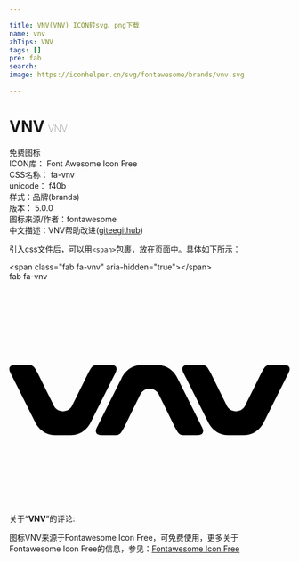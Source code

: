 ```yaml
---

title: VNV(VNV) ICON转svg、png下载
name: vnv
zhTips: VNV
tags: []
pre: fab
search: 
image: https://iconhelper.cn/svg/fontawesome/brands/vnv.svg

---
```


# VNV  <small style="font-size: 60%;font-weight: 100">VNV</small>


<div class="detail-page">
<p>
<span><span class="badge-success badge">免费图标</span> </span>
<br/>
<span>
ICON库：
<span class="badge-secondary badge">Font Awesome Icon Free</span> 
</span>
<br/>
<span>
CSS名称：
<span class="badge-secondary badge">fa-vnv</span> 
</span>
<br/>
<span>
unicode：
<span class="badge-secondary badge">f40b</span> 
<copy-btn content='f40b' btn-title=""></copy-btn>
<copy-btn :content='String.fromCodePoint(parseInt("f40b", 16))' btn-title="复制U"></copy-btn>
</span><br/><span>样式：<span class="badge-light badge">品牌(brands)</span></span>
<br/>
<span>
版本：
<span class="badge-secondary badge">5.0.0</span> 
</span>
<br/>
<span>图标来源/作者：<span class="badge-light badge">fontawesome</span></span> 
<br/>
<span class="zh-detail">中文描述：<span class="badge-primary badge">VNV</span><span class="help-link"><span>帮助改进</span>(<a href="https://gitee.com/liuwave/icon-helper/edit/master/json/fontawesome/brands/vnv.json" target="_blank" rel="noopener noreferrer">gitee</a><a href="https://github.com/liuwave/icon-helper/edit/master/json/fontawesome/brands/vnv.json" target="_blank" rel="noopener noreferrer">github</a></span>)</span><br/>
</p>
</div>
<div class="alert alert-dark">
  <i class="fab fa-vnv fa-xs"></i>
  <i class="fab fa-vnv fa-sm"></i>
  <i class="fab fa-vnv fa-lg"></i>
  <i class="fab fa-vnv fa-2x"></i>
  <i class="fab fa-vnv fa-3x"></i>
  <i class="fab fa-vnv fa-5x"></i>
  <i class="fab fa-vnv fa-7x"></i>
</div>
<div>
  <p>引入css文件后，可以用<code>&lt;span&gt;</code>包裹，放在页面中。具体如下所示：    
  </p>
  <div class="alert alert-primary" style="font-size: 14px">
    &lt;span class="fab fa-vnv" aria-hidden="true"&gt;&lt;/span&gt;
    <copy-btn content='<span class="fab fa-vnv" aria-hidden="true"></span>'></copy-btn>
  </div>
  <div class="alert alert-secondary">
    <i class="fab fa-vnv"
    style="font-size: 24px"
    aria-hidden="true"></i> fab fa-vnv
    <copy-btn content="fab fa-vnv" btn-title="复制图标名称"></copy-btn>
  </div>
</div>
<div id="svg" class="svg-wrap">
<svg xmlns="http://www.w3.org/2000/svg" viewBox="0 0 640 512"><path d="M104.9 352c-34.1 0-46.4-30.4-46.4-30.4L2.6 210.1S-7.8 192 13 192h32.8c10.4 0 13.2 8.7 18.8 18.1l36.7 74.5s5.2 13.1 21.1 13.1 21.1-13.1 21.1-13.1l36.7-74.5c5.6-9.5 8.4-18.1 18.8-18.1h32.8c20.8 0 10.4 18.1 10.4 18.1l-55.8 111.5S174.2 352 140 352h-35.1zm395 0c-34.1 0-46.4-30.4-46.4-30.4l-55.9-111.5S387.2 192 408 192h32.8c10.4 0 13.2 8.7 18.8 18.1l36.7 74.5s5.2 13.1 21.1 13.1 21.1-13.1 21.1-13.1l36.8-74.5c5.6-9.5 8.4-18.1 18.8-18.1H627c20.8 0 10.4 18.1 10.4 18.1l-55.9 111.5S569.3 352 535.1 352h-35.2zM337.6 192c34.1 0 46.4 30.4 46.4 30.4l55.9 111.5s10.4 18.1-10.4 18.1h-32.8c-10.4 0-13.2-8.7-18.8-18.1l-36.7-74.5s-5.2-13.1-21.1-13.1c-15.9 0-21.1 13.1-21.1 13.1l-36.7 74.5c-5.6 9.4-8.4 18.1-18.8 18.1h-32.9c-20.8 0-10.4-18.1-10.4-18.1l55.9-111.5s12.2-30.4 46.4-30.4h35.1z"/></svg>
</div>
<detail full-name='fa-vnv'></detail>
<div class="icon-detail__container">
<p>关于“<b>VNV</b>”的评论:</p>
</div>
<Vssue title="关于“VNV”的评论" />    
<div><p>图标VNV来源于Fontawesome Icon Free，可免费使用，更多关于  Fontawesome Icon Free的信息，参见：<a target="_blank" href="https://iconhelper.cn/fontawesome.html">Fontawesome Icon Free</a>
</p></div>
